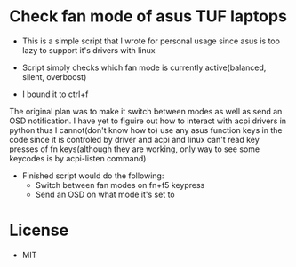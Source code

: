 # Check fan mode of asus TUF laptops

* This is a simple script that I wrote for personal usage since asus is too lazy to support it's drivers with linux

* Script simply checks which fan mode is currently active(balanced, silent, overboost)

* I bound it to ctrl+f

The original plan was to make it switch between modes as well as send an OSD notification.
I have yet to figuire out how to interact with acpi drivers in python thus I cannot(don't know how to) use any asus function keys in the code since it is controled by driver and acpi and linux can't read key presses of fn keys(although they are working, only way to see some keycodes is by acpi-listen command)

* Finished script would do the following:
	* Switch between fan modes on fn+f5 keypress
	* Send an OSD on what mode it's set to

# License

* MIT

